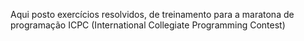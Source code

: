 Aqui posto exercícios resolvidos, de treinamento para a maratona de programação ICPC (International Collegiate Programming Contest)
